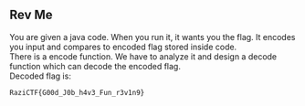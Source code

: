 ## Rev Me

You are given a java code. When you run it, it wants you the flag. It encodes you input and compares to encoded flag stored inside code.  
There is a encode function. We have to analyze it and design a decode function which can decode the encoded flag.    
Decoded flag is:  
```
RaziCTF{G00d_J0b_h4v3_Fun_r3v1n9}
```
